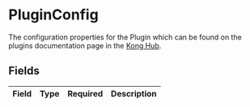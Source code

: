 # PluginConfig

The configuration properties for the Plugin which can be found on the plugins documentation page in the [Kong Hub](https://docs.konghq.com/hub/).


## Fields

| Field       | Type        | Required    | Description |
| ----------- | ----------- | ----------- | ----------- |